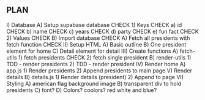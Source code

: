 ## PLAN

I) Database
  A) Setup supabase database CHECK
    1) Keys CHECK
      a) id CHECK
      b) name CHECK
      c) years CHECK
      d) party CHECK
      e) fun fact CHECK
    2) Values CHECK
  B) Import database CHECK
    A) Fetch all presidents with fetch function CHECK
II) Setup HTML
  A) Basic outline
  B) One president element for home
  C) Detail element for detail
III) Create functions
  A) fetch-utils
    1) fetch presidents CHECK
    2) fetch single president
  B) render-utils
    1) TDD - render presidents
    2) TDD - render president
IV) Render home
  A) app.js
    1) Render presidents
    2) Append presidents to main page
V) Render details
  B) details.js
    1) Render details (president)
    2) Append to page
VI) Styling
  A) american flag background image
  B) transparent div to hold presidents
  C) font?
  D) Colors? coolors? red white and blue?